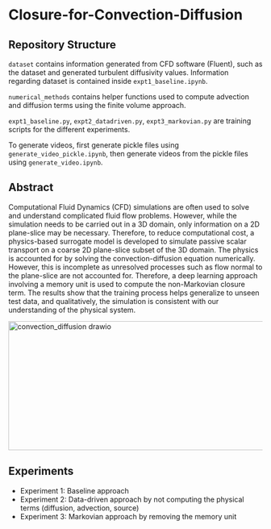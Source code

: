 # Closure-for-Convection-Diffusion

## Repository Structure

`dataset` contains information generated from CFD software (Fluent), such as the dataset and generated turbulent diffusivity values. Information regarding dataset is contained inside `expt1_baseline.ipynb`.

`numerical_methods` contains helper functions used to compute advection and diffusion terms using the finite volume approach.

`expt1_baseline.py`, `expt2_datadriven.py`, `expt3_markovian.py` are training scripts for the different experiments.

To generate videos, first generate pickle files using `generate_video_pickle.ipynb`, then generate videos from the pickle files using `generate_video.ipynb`.

## Abstract

Computational Fluid Dynamics (CFD) simulations are often used to solve and understand complicated fluid flow problems. However, while the simulation needs to be carried out in a 3D domain, only information on a 2D plane-slice may be necessary. Therefore, to reduce computational cost, a physics-based surrogate model is developed to simulate passive scalar transport on a coarse 2D plane-slice subset of the 3D domain. The physics is accounted for by solving the convection-diffusion equation numerically. However, this is incomplete as unresolved processes such as flow normal to the plane-slice are not accounted for. Therefore, a deep learning approach involving a memory unit is used to compute the non-Markovian closure term. The results show that the training process helps generalize to unseen test data, and qualitatively, the simulation is consistent with our understanding of the physical system. 

<img width="590" height="256" alt="convection_diffusion drawio" src="https://github.com/user-attachments/assets/7a6ee47b-37a8-477f-a0ad-6dcbb2ad07be" />

## Experiments

- Experiment 1: Baseline approach
- Experiment 2: Data-driven approach by not computing the physical terms (diffusion, advection, source)
- Experiment 3: Markovian approach by removing the memory unit
